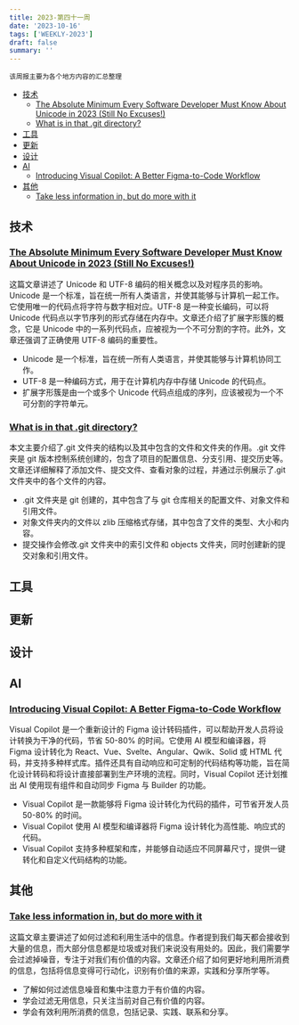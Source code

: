 ```yaml
---
title: 2023-第四十一周
date: '2023-10-16'
tags: ['WEEKLY-2023']
draft: false
summary: ''
---
```


`该周报主要为各个地方内容的汇总整理`

- [技术](#技术)
  - [The Absolute Minimum Every Software Developer Must Know About Unicode in 2023 (Still No Excuses!)](#the-absolute-minimum-every-software-developer-must-know-about-unicode-in-2023-still-no-excuses)
  - [What is in that .git directory?](#what-is-in-that-git-directory)
- [工具](#工具)
- [更新](#更新)
- [设计](#设计)
- [AI](#ai)
  - [Introducing Visual Copilot: A Better Figma-to-Code Workflow](#introducing-visual-copilot-a-better-figma-to-code-workflow)
- [其他](#其他)
  - [Take less information in, but do more with it](#take-less-information-in-but-do-more-with-it)

## 技术

### [The Absolute Minimum Every Software Developer Must Know About Unicode in 2023 (Still No Excuses!)](https://tonsky.me/blog/unicode/)

这篇文章讲述了 Unicode 和 UTF-8 编码的相关概念以及对程序员的影响。Unicode 是一个标准，旨在统一所有人类语言，并使其能够与计算机一起工作。它使用唯一的代码点将字符与数字相对应。UTF-8 是一种变长编码，可以将 Unicode 代码点以字节序列的形式存储在内存中。文章还介绍了扩展字形簇的概念，它是 Unicode 中的一系列代码点，应被视为一个不可分割的字符。此外，文章还强调了正确使用 UTF-8 编码的重要性。

- Unicode 是一个标准，旨在统一所有人类语言，并使其能够与计算机协同工作。
- UTF-8 是一种编码方式，用于在计算机内存中存储 Unicode 的代码点。
- 扩展字形簇是由一个或多个 Unicode 代码点组成的序列，应该被视为一个不可分割的字符单元。

### [What is in that .git directory?](https://blog.meain.io/2023/what-is-in-dot-git)

本文主要介绍了.git 文件夹的结构以及其中包含的文件和文件夹的作用。.git 文件夹是 git 版本控制系统创建的，包含了项目的配置信息、分支引用、提交历史等。文章还详细解释了添加文件、提交文件、查看对象的过程，并通过示例展示了.git 文件夹中的各个文件的内容。

- .git 文件夹是 git 创建的，其中包含了与 git 仓库相关的配置文件、对象文件和引用文件。
- 对象文件夹内的文件以 zlib 压缩格式存储，其中包含了文件的类型、大小和内容。
- 提交操作会修改.git 文件夹中的索引文件和 objects 文件夹，同时创建新的提交对象和引用文件。

## 工具



## 更新

## 设计

## AI
### [Introducing Visual Copilot: A Better Figma-to-Code Workflow](https://www.builder.io/blog/figma-to-code-visual-copilot)

Visual Copilot 是一个重新设计的 Figma 设计转码插件，可以帮助开发人员将设计转换为干净的代码，节省 50-80% 的时间。它使用 AI 模型和编译器，将 Figma 设计转化为 React、Vue、Svelte、Angular、Qwik、Solid 或 HTML 代码，并支持多种样式库。插件还具有自动响应和可定制的代码结构等功能，旨在简化设计转码和将设计直接部署到生产环境的流程。同时，Visual Copilot 还计划推出 AI 使用现有组件和自动同步 Figma 与 Builder 的功能。

- Visual Copilot 是一款能够将 Figma 设计转化为代码的插件，可节省开发人员 50-80% 的时间。
- Visual Copilot 使用 AI 模型和编译器将 Figma 设计转化为高性能、响应式的代码。
- Visual Copilot 支持多种框架和库，并能够自动适应不同屏幕尺寸，提供一键转化和自定义代码结构的功能。

## 其他

### [Take less information in, but do more with it](https://www.dsebastien.net/take-less-information-in-but-do-more-with-it/)

这篇文章主要讲述了如何过滤和利用生活中的信息。作者提到我们每天都会接收到大量的信息，而大部分信息都是垃圾或对我们来说没有用处的。因此，我们需要学会过滤掉噪音，专注于对我们有价值的内容。文章还介绍了如何更好地利用所消费的信息，包括将信息变得可行动化，识别有价值的来源，实践和分享所学等。

- 了解如何过滤信息噪音和集中注意力于有价值的内容。
- 学会过滤无用信息，只关注当前对自己有价值的内容。
- 学会有效利用所消费的信息，包括记录、实践、联系和分享。